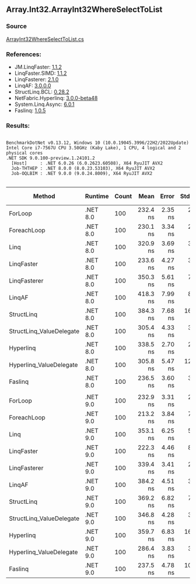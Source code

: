 ﻿## Array.Int32.ArrayInt32WhereSelectToList

### Source
[ArrayInt32WhereSelectToList.cs](../LinqBenchmarks/Array/Int32/ArrayInt32WhereSelectToList.cs)

### References:
- JM.LinqFaster: [1.1.2](https://www.nuget.org/packages/JM.LinqFaster/1.1.2)
- LinqFaster.SIMD: [1.1.2](https://www.nuget.org/packages/LinqFaster.SIMD/1.0.3)
- LinqFasterer: [2.1.0](https://www.nuget.org/packages/LinqFasterer/2.1.0)
- LinqAF: [3.0.0.0](https://www.nuget.org/packages/LinqAF/3.0.0.0)
- StructLinq.BCL: [0.28.2](https://www.nuget.org/packages/StructLinq/0.28.2)
- NetFabric.Hyperlinq: [3.0.0-beta48](https://www.nuget.org/packages/NetFabric.Hyperlinq/3.0.0-beta48)
- System.Linq.Async: [6.0.1](https://www.nuget.org/packages/System.Linq.Async/6.0.1)
- Faslinq: [1.0.5](https://www.nuget.org/packages/Faslinq/1.0.5)

### Results:
```

BenchmarkDotNet v0.13.12, Windows 10 (10.0.19045.3996/22H2/2022Update)
Intel Core i7-7567U CPU 3.50GHz (Kaby Lake), 1 CPU, 4 logical and 2 physical cores
.NET SDK 9.0.100-preview.1.24101.2
  [Host]     : .NET 6.0.26 (6.0.2623.60508), X64 RyuJIT AVX2
  Job-THTHEP : .NET 8.0.0 (8.0.23.53103), X64 RyuJIT AVX2
  Job-OQLBIM : .NET 9.0.0 (9.0.24.8009), X64 RyuJIT AVX2


```
| Method                   | Runtime  | Count | Mean     | Error   | StdDev   | Median   | Ratio        | RatioSD | Gen0   | Allocated | Alloc Ratio |
|------------------------- |--------- |------ |---------:|--------:|---------:|---------:|-------------:|--------:|-------:|----------:|------------:|
| ForLoop                  | .NET 8.0 | 100   | 232.4 ns | 2.35 ns |  2.09 ns | 231.5 ns |     baseline |         | 0.3095 |     648 B |             |
| ForeachLoop              | .NET 8.0 | 100   | 230.1 ns | 3.34 ns |  2.79 ns | 229.4 ns | 1.01x faster |   0.01x | 0.3095 |     648 B |  1.00x more |
| Linq                     | .NET 8.0 | 100   | 320.9 ns | 3.69 ns |  3.08 ns | 320.0 ns | 1.38x slower |   0.02x | 0.3595 |     752 B |  1.16x more |
| LinqFaster               | .NET 8.0 | 100   | 233.6 ns | 4.27 ns |  3.79 ns | 232.8 ns | 1.01x slower |   0.02x | 0.4473 |     936 B |  1.44x more |
| LinqFasterer             | .NET 8.0 | 100   | 350.3 ns | 5.61 ns |  7.86 ns | 347.5 ns | 1.52x slower |   0.05x | 0.6118 |    1280 B |  1.98x more |
| LinqAF                   | .NET 8.0 | 100   | 418.3 ns | 7.99 ns |  8.88 ns | 414.1 ns | 1.81x slower |   0.05x | 0.3095 |     648 B |  1.00x more |
| StructLinq               | .NET 8.0 | 100   | 384.3 ns | 7.68 ns | 16.20 ns | 378.4 ns | 1.66x slower |   0.09x | 0.1760 |     368 B |  1.76x less |
| StructLinq_ValueDelegate | .NET 8.0 | 100   | 305.4 ns | 4.33 ns |  3.62 ns | 304.1 ns | 1.31x slower |   0.02x | 0.1297 |     272 B |  2.38x less |
| Hyperlinq                | .NET 8.0 | 100   | 338.5 ns | 2.70 ns |  2.65 ns | 338.2 ns | 1.46x slower |   0.02x | 0.1297 |     272 B |  2.38x less |
| Hyperlinq_ValueDelegate  | .NET 8.0 | 100   | 305.8 ns | 5.47 ns | 12.00 ns | 300.6 ns | 1.31x slower |   0.05x | 0.1297 |     272 B |  2.38x less |
| Faslinq                  | .NET 8.0 | 100   | 236.5 ns | 3.60 ns |  3.01 ns | 235.0 ns | 1.02x slower |   0.01x | 0.4206 |     880 B |  1.36x more |
|                          |          |       |          |         |          |          |              |         |        |           |             |
| ForLoop                  | .NET 9.0 | 100   | 232.9 ns | 3.31 ns |  2.58 ns | 231.8 ns |     baseline |         | 0.3095 |     648 B |             |
| ForeachLoop              | .NET 9.0 | 100   | 213.2 ns | 3.84 ns |  7.12 ns | 210.7 ns | 1.10x faster |   0.04x | 0.3097 |     648 B |  1.00x more |
| Linq                     | .NET 9.0 | 100   | 353.1 ns | 6.25 ns |  5.54 ns | 352.1 ns | 1.52x slower |   0.03x | 0.3595 |     752 B |  1.16x more |
| LinqFaster               | .NET 9.0 | 100   | 222.3 ns | 4.46 ns |  8.91 ns | 218.0 ns | 1.06x faster |   0.03x | 0.4475 |     936 B |  1.44x more |
| LinqFasterer             | .NET 9.0 | 100   | 339.4 ns | 3.41 ns |  2.84 ns | 340.1 ns | 1.46x slower |   0.02x | 0.6118 |    1280 B |  1.98x more |
| LinqAF                   | .NET 9.0 | 100   | 384.2 ns | 4.51 ns |  3.76 ns | 383.2 ns | 1.65x slower |   0.03x | 0.3090 |     648 B |  1.00x more |
| StructLinq               | .NET 9.0 | 100   | 369.2 ns | 6.82 ns |  7.86 ns | 368.0 ns | 1.59x slower |   0.05x | 0.1760 |     368 B |  1.76x less |
| StructLinq_ValueDelegate | .NET 9.0 | 100   | 346.8 ns | 4.28 ns |  3.34 ns | 345.7 ns | 1.49x slower |   0.03x | 0.1297 |     272 B |  2.38x less |
| Hyperlinq                | .NET 9.0 | 100   | 359.7 ns | 6.83 ns | 16.50 ns | 351.9 ns | 1.55x slower |   0.07x | 0.1297 |     272 B |  2.38x less |
| Hyperlinq_ValueDelegate  | .NET 9.0 | 100   | 286.4 ns | 3.83 ns |  3.40 ns | 285.7 ns | 1.23x slower |   0.02x | 0.1297 |     272 B |  2.38x less |
| Faslinq                  | .NET 9.0 | 100   | 237.5 ns | 4.78 ns | 10.29 ns | 232.2 ns | 1.03x slower |   0.06x | 0.4206 |     880 B |  1.36x more |
